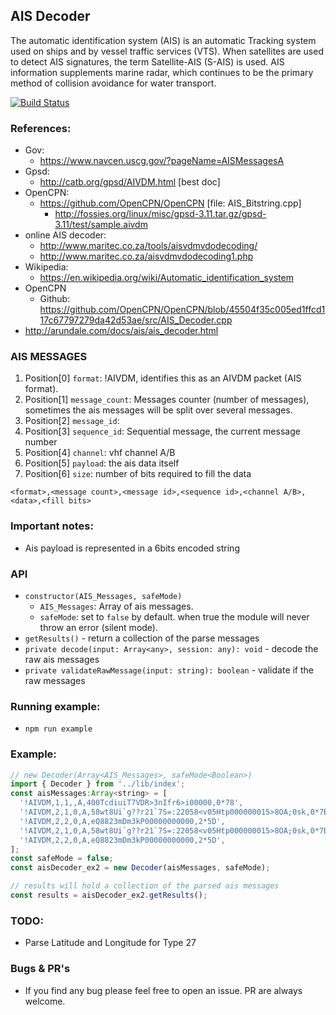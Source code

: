 ## AIS Decoder
  The automatic identification system (AIS) is an automatic
  Tracking system used on ships and by vessel traffic services (VTS).
  When satellites are used to detect AIS signatures, the term Satellite-AIS (S-AIS) is used.
  AIS information supplements marine radar, which continues to be the primary method of collision
  avoidance for water transport.


[![Build Status](https://travis-ci.org/doron2402/ais-protocol-decoding.svg?branch=master)](https://travis-ci.org/doron2402/ais-protocol-decoding)



 ### References:
  - Gov:
    - https://www.navcen.uscg.gov/?pageName=AISMessagesA
  - Gpsd:
    - http://catb.org/gpsd/AIVDM.html [best doc]
  - OpenCPN:
    - https://github.com/OpenCPN/OpenCPN [file: AIS_Bitstring.cpp]
 		- http://fossies.org/linux/misc/gpsd-3.11.tar.gz/gpsd-3.11/test/sample.aivdm
  - online AIS decoder:
    - http://www.maritec.co.za/tools/aisvdmvdodecoding/
    - http://www.maritec.co.za/aisvdmvdodecoding1.php
  - Wikipedia:
    - https://en.wikipedia.org/wiki/Automatic_identification_system
  - OpenCPN
    - Github: https://github.com/OpenCPN/OpenCPN/blob/45504f35c005ed1ffcd117c67797279da42d53ae/src/AIS_Decoder.cpp
  - http://arundale.com/docs/ais/ais_decoder.html


### AIS MESSAGES
  1. Position[0] `format`: !AIVDM, identifies this as an AIVDM packet (AIS format).
  2. Position[1] `message_count`:  Messages counter (number of messages), sometimes the ais messages will be split over several messages.
  3. Position[2] `message_id`:
  4. Position[3] `sequence_id`: Sequential message, the current message number
  5. Position[4] `channel`: vhf channel A/B
  6. Position[5] `payload`: the ais data itself
  7. Position[6] `size`: number of bits required to fill the data

  `<format>,<message count>,<message id>,<sequence id>,<channel A/B>,<data>,<fill bits>`


 ### Important notes:
  - Ais payload is represented in a 6bits encoded string

### API
  - `constructor(AIS_Messages, safeMode)`
    - `AIS_Messages`: Array of ais messages.
    - `safeMode`: set to `false` by default. when true the module will never throw an error (silent mode).
  - `getResults()` - return a collection of the parse messages
  - `private decode(input: Array<any>, session: any): void` - decode the raw ais messages
  - `private validateRawMessage(input: string): boolean` - validate if the raw messages

### Running example:
  - `npm run example`

### Example:
```javascript
// new Decoder(Array<AIS_Messages>, safeMode<Boolean>)
import { Decoder } from '../lib/index';
const aisMessages:Array<string> = [
  '!AIVDM,1,1,,A,400TcdiuiT7VDR>3nIfr6>i00000,0*78',
  '!AIVDM,2,1,0,A,58wt8Ui`g??r21`7S=:22058<v05Htp000000015>8OA;0sk,0*7B',
  '!AIVDM,2,2,0,A,eQ8823mDm3kP00000000000,2*5D',
  '!AIVDM,2,1,0,A,58wt8Ui`g??r21`7S=:22058<v05Htp000000015>8OA;0sk,0*7B ',
  '!AIVDM,2,2,0,A,eQ8823mDm3kP00000000000,2*5D',
];
const safeMode = false;
const aisDecoder_ex2 = new Decoder(aisMessages, safeMode);

// results will hold a collection of the parsed ais messages
const results = aisDecoder_ex2.getResults();

```

### TODO:
 - Parse Latitude and Longitude for Type 27

### Bugs & PR's
 - If you find any bug please feel free to open an issue. PR are always welcome.
